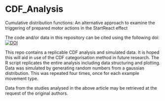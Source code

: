 # CDF_Analysis
Cumulative distribution functions: An alternative approach to examine the triggering of prepared motor actions in the StartReact effect

The code and/or data in this repository can be cited using the following doi:
[![DOI](https://zenodo.org/badge/255338692.svg)](https://zenodo.org/badge/latestdoi/255338692) 

This repo contains a replicable CDF analysis and simulated data. It is hoped this will aid in use of the CDF categorisation method in future research.
The R script replicates the entire analysis including data structuring and plotting.
Data was simulated by generating random numbers from a gaussian distribution. This was repeated four times, once for each example movement type.

Data from the studies analysed in the above article may be retrieved at the request of the original authors.
 
